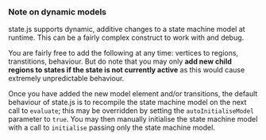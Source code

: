 ### Note on dynamic models
state.js supports dynamic, additive changes to a state machine model at runtime. This can be a fairly complex construct to work with and debug.

You are fairly free to add the following at any time: vertices to regions, transtitions, behaviour. But do note that you may only **add new child regions to states if the state is not currently active** as this would cause extremely unpredictable behaviour.

Once you have added the new model element and/or transitions, the default behaviour of state.js is to recompile the state machine model on the next call to ```evaluate```; this may be overridden by setting the ```autoInitialiseModel``` parameter to ```true```.
You may then manually initialise the state machine model with a call to ```initialise``` passing only the state machine model.
